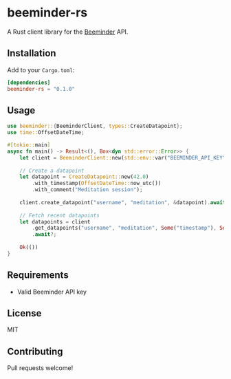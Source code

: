 # beeminder-rs

A Rust client library for the [Beeminder](https://www.beeminder.com/) API.

## Installation

Add to your `Cargo.toml`:
```toml
[dependencies]
beeminder-rs = "0.1.0"
```

## Usage

```rust
use beeminder::{BeeminderClient, types::CreateDatapoint};
use time::OffsetDateTime;

#[tokio::main]
async fn main() -> Result<(), Box<dyn std::error::Error>> {
    let client = BeeminderClient::new(std::env::var("BEEMINDER_API_KEY")?);
    
    // Create a datapoint
    let datapoint = CreateDatapoint::new(42.0)
        .with_timestamp(OffsetDateTime::now_utc())
        .with_comment("Meditation session");
        
    client.create_datapoint("username", "meditation", &datapoint).await?;
    
    // Fetch recent datapoints
    let datapoints = client
        .get_datapoints("username", "meditation", Some("timestamp"), Some(10))
        .await?;
        
    Ok(())
}
```

## Requirements

- Valid Beeminder API key

## License

MIT

## Contributing

Pull requests welcome!
